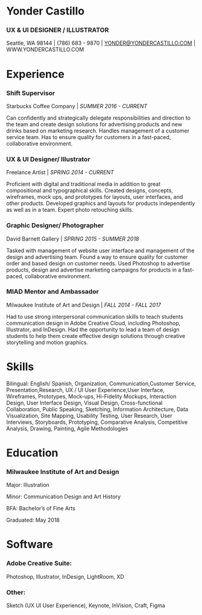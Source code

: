 # Yonder Castillo 

### UX & UI DESIGNER / ILLUSTRATOR
Seattle, WA 98144 |
(786) 683 - 9870 |
YONDER@YONDERCASTILLO.COM |
WWW.YONDERCASTILLO.COM

# **Experience** #

### **Shift Supervisor**
Starbucks Coffee Company | *SUMMER 2016 - CURRENT*

Can confidently and strategically delegate responsibilities and direction to the team
and create design solutions for advertising products and new drinks based on
marketing research. Handles management of a customer service team. Has to
ensure quality for customers in a fast-paced, collaborative environment.

### **UX & UI Designer/ Illustrator**
Freelance Artist | *SPRING 2014 - CURRENT*

Proficient with digital and traditional media in addition to great compositional and
typographical skills. Created designs, concepts, wireframes, mock ups, and
prototypes for layouts, user interfaces, and other products. Developed graphics and
layouts for products independently as well as in a team. Expert photo retouching skills.

### **Graphic Designer/ Photographer**
David Barnett Gallery | *SPRING 2015 - SUMMER 2018*

Tasked with management of website user interface and management of the design
and advertising team. Found a way to ensure quality for customer order and based
design on customer needs. Used Photoshop to advertise products, design and
advertise marketing campaigns for products in a fast-paced, collaborative environment.

### **MIAD Mentor and Ambassador**
Milwaukee Institute of Art and Design | *FALL 2014 - FALL 2017*

Had to use strong interpersonal communication skills to teach students
communication design in Adobe Creative Cloud, including Photoshop, Illustrator,
and InDesign. Had the opportunity to lead a team of design students to help them
create effective design solutions through creative storytelling and motion graphics.

# **Skills**
Bilingual: English/ Spanish, Organization, Communication,Customer Service, Presentation,Research, UX / UI User Experience,User
Interface, Wireframes, Prototypes, Mock-ups, Hi-Fidelity Mockups, Interaction Design, User Interface Design, Visual Design,
Cross-functional Collaboration, Public Speaking, Sketching, Information Architecture, Data Visualization, Site Mapping, Usability
Testing, User Research, User Interviews, Storyboards, Prototyping, Comparative Analysis, Competitive Analysis, Drawing, Painting,
Agile Methodologies

# **Education**
### Milwaukee Institute of Art and Design
 Major: Illustration
 
 Minor: Communication Design
and Art History

 BFA: Bachelor’s of Fine Arts
 
Graduated: May 2018

# **Software**
### Adobe Creative Suite:
Photoshop, Illustrator, InDesign,
LightRoom, XD
### Other:
Sketch (UX UI User Experience),
Keynote, InVision, Craft, Figma
